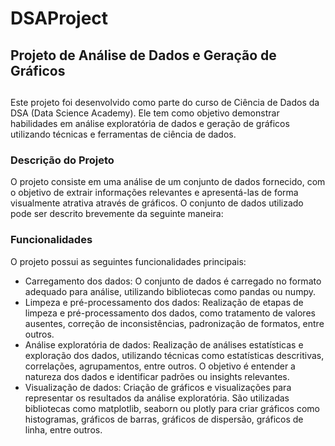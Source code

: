 <h1>DSAProject</h1>

<h2>Projeto de Análise de Dados e Geração de Gráficos</h2>
<h2></h2>Este projeto foi desenvolvido como parte do curso de Ciência de Dados da DSA (Data Science Academy). Ele tem como objetivo demonstrar habilidades em análise exploratória de dados e geração de gráficos utilizando técnicas e ferramentas de ciência de dados.</h2>

<h3>Descrição do Projeto</h3>
<p>O projeto consiste em uma análise de um conjunto de dados fornecido, com o objetivo de extrair informações relevantes e apresentá-las de forma visualmente atrativa através de gráficos. O conjunto de dados utilizado pode ser descrito brevemente da seguinte maneira:</p>

<h3>Funcionalidades</h3>
<p>O projeto possui as seguintes funcionalidades principais:</p>
<ul>
<li>Carregamento dos dados: O conjunto de dados é carregado no formato adequado para análise, utilizando bibliotecas como pandas ou numpy.</li>

<li>Limpeza e pré-processamento dos dados: Realização de etapas de limpeza e pré-processamento dos dados, como tratamento de valores ausentes, correção de inconsistências, padronização de formatos, entre outros.</li>

<li>Análise exploratória de dados: Realização de análises estatísticas e exploração dos dados, utilizando técnicas como estatísticas descritivas, correlações, agrupamentos, entre outros. O objetivo é entender a natureza dos dados e identificar padrões ou insights relevantes.</li>

<li>Visualização de dados: Criação de gráficos e visualizações para representar os resultados da análise exploratória. São utilizadas bibliotecas como matplotlib, seaborn ou plotly para criar gráficos como histogramas, gráficos de barras, gráficos de dispersão, gráficos de linha, entre outros.</li>
</ul>
